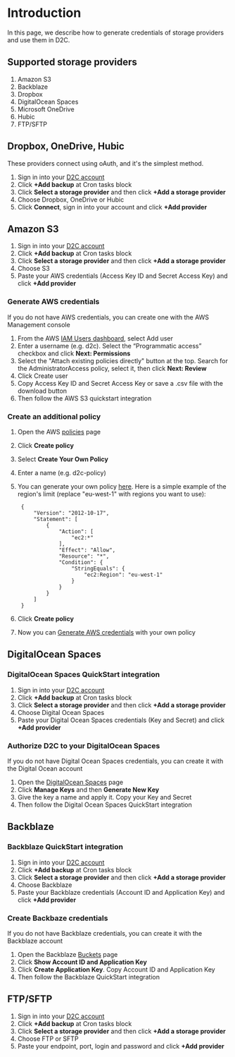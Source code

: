 # Introduction

In this page, we describe how to generate credentials of storage providers and use them in D2C.

## Supported storage providers

1. Amazon S3
2. Backblaze
3. Dropbox
4. DigitalOcean Spaces
5. Microsoft OneDrive
6. Hubic
7. FTP/SFTP

## Dropbox, OneDrive, Hubic

These providers connect using oAuth, and it's the simplest method.

1. Sign in into your [D2C account](https://panel.d2c.io/account/login)
2. Click **+Add backup** at Cron tasks block
3. Click **Select a storage provider** and then click **+Add a storage provider**
4. Choose Dropbox, OneDrive or Hubic
5. Click **Connect**, sign in into your account and click **+Add provider**

## Amazon S3

1. Sign in into your [D2C account](https://panel.d2c.io/account/login)
2. Click **+Add backup** at Cron tasks block
3. Click **Select a storage provider** and then click **+Add a storage provider**
4. Choose S3
5. Paste your AWS credentials (Access Key ID and Secret Access Key) and click **+Add provider**

### Generate AWS credentials

If you do not have AWS credentials, you can create one with the AWS Management console

1. From the AWS [IAM Users dashboard](https://console.aws.amazon.com/iam/home?#/users), select Add user
2. Enter a username (e.g. d2c). Select the “Programmatic access” checkbox and click **Next: Permissions**
3. Select the "Attach existing policies directly" button at the top. Search for the AdministratorAccess policy, select it, then click **Next: Review**
4. Click Create user
5. Copy Access Key ID and Secret Access Key or save a .csv file with the download button
6. Then follow the AWS S3 quickstart integration

### Create an additional policy

1. Open the AWS [policies](https://console.aws.amazon.com/iam/home?#/policies) page
2. Click **Create policy**
3. Select **Create Your Own Policy**
4. Enter a name (e.g. d2c-policy)
5. You can generate your own policy [here](https://awspolicygen.s3.amazonaws.com). Here is a simple example of the region's limit (replace "eu-west-1" with regions you want to use):

        {
            "Version": "2012-10-17",
            "Statement": [
                {
                    "Action": [
                        "ec2:*"
                    ],
                    "Effect": "Allow",
                    "Resource": "*",
                    "Condition": {
                        "StringEquals": {
                            "ec2:Region": "eu-west-1"
                        }
                    }
                }
            ]
        }

6. Click **Create policy**
7. Now you can [Generate AWS credentials](/getting-started/cloud-providers/#generate-aws-credentials) with your own policy

## DigitalOcean Spaces

### DigitalOcean Spaces QuickStart integration

1. Sign in into your [D2C account](https://panel.d2c.io/account/login)
2. Click **+Add backup** at Cron tasks block
3. Click **Select a storage provider** and then click **+Add a storage provider**
4. Choose Digital Ocean Spaces
5. Paste your Digital Ocean Spaces credentials (Key and Secret) and click **+Add provider**

### Authorize D2C to your DigitalOcean Spaces

If you do not have Digital Ocean Spaces credentials, you can create it with the Digital Ocean account

1. Open the [DigitalOcean Spaces](https://cloud.digitalocean.com/spaces) page
2. Click **Manage Keys** and then **Generate New Key**
3. Give the key a name and apply it. Copy your Key and Secret
4. Then follow the Digital Ocean Spaces QuickStart integration

## Backblaze

### Backblaze QuickStart integration

1. Sign in into your [D2C account](https://panel.d2c.io/account/login)
2. Click **+Add backup** at Cron tasks block
3. Click **Select a storage provider** and then click **+Add a storage provider**
4. Choose Backblaze
5. Paste your Backblaze credentials (Account ID and Application Key) and click **+Add provider**

### Create Backbaze credentials

If you do not have Backblaze credentials, you can create it with the Backblaze account

1. Open the Backblaze [Buckets](https://secure.backblaze.com/b2_buckets.htm) page
2. Click **Show Account ID and Application Key**
3. Click **Create Application Key**. Copy Account ID and Application Key
4. Then follow the Backblaze QuickStart integration

## FTP/SFTP

1. Sign in into your [D2C account](https://panel.d2c.io/account/login)
2. Click **+Add backup** at Cron tasks block
3. Click **Select a storage provider** and then click **+Add a storage provider**
4. Choose FTP or SFTP
5. Paste your endpoint, port, login and password and click **+Add provider**
